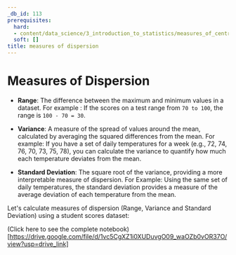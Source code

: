 ```yaml
---
_db_id: 113
prerequisites:
  hard:
  - content/data_science/3_introduction_to_statistics/measures_of_central_tendency_project
  soft: []
title: measures of dispersion
---
```


# Measures of Dispersion
- **Range**: The difference between the maximum and minimum values in a dataset. For example : If the scores on a test range from `70 to 100`, the range is `100 - 70 = 30`.

- **Variance**: A measure of the spread of values around the mean, calculated by averaging the squared differences from the mean. For example: If you have a set of daily temperatures for a week (e.g., 72, 74, 76, 70, 73, 75, 78), you can calculate the variance to quantify how much each temperature deviates from the mean.

- **Standard Deviation**: The square root of the variance, providing a more interpretable measure of dispersion. For Example: Using the same set of daily temperatures, the standard deviation provides a measure of the average deviation of each temperature from the mean.

Let's calculate measures of dispersion (Range, Variance and Standard Deviation) using a student scores dataset:

(Click here to see the complete notebook)[https://drive.google.com/file/d/1vc5CgXZ1i0XUDuvgO09_waOZb0vOR37O/view?usp=drive_link]


